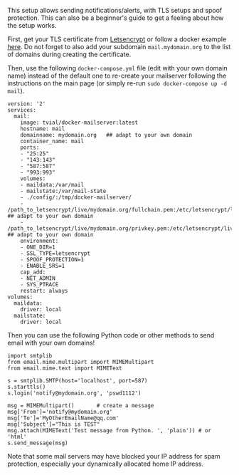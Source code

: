 This setup allows sending notifications/alerts, with TLS setups and spoof protection. This can also be a beginner's guide to get a feeling about how the setup works.

First, get your TLS certificate from [Letsencrypt](https://letsencrypt.org) or follow a docker example [here](https://www.humankode.com/ssl/how-to-set-up-free-ssl-certificates-from-lets-encrypt-using-docker-and-nginx). Do not forget to also add your subdomain `mail.mydomain.org` to the list of domains during creating the certificate.

Then, use the following `docker-compose.yml` file (edit with your own domain name) instead of the default one to re-create your mailserver following the instructions on the main page (or simply re-run `sudo docker-compose up -d mail`).

```
version: '2'
services:
  mail:
    image: tvial/docker-mailserver:latest
    hostname: mail
    domainname: mydomain.org   ## adapt to your own domain
    container_name: mail
    ports:
    - "25:25"
    - "143:143"
    - "587:587"
    - "993:993"
    volumes:
    - maildata:/var/mail
    - mailstate:/var/mail-state
    - ./config/:/tmp/docker-mailserver/
    - /path_to_letsencrypt/live/mydomain.org/fullchain.pem:/etc/letsencrypt/live/mail.mydomain.org/fullchain.pem:ro ## adapt to your own domain
    - /path_to_letsencrypt/live/mydomain.org/privkey.pem:/etc/letsencrypt/live/mail.mydomain.org/privkey.pem:ro ## adapt to your own domain
    environment:
    - ONE_DIR=1
    - SSL_TYPE=letsencrypt
    - SPOOF_PROTECTION=1
    - ENABLE_SRS=1
    cap_add:
    - NET_ADMIN
    - SYS_PTRACE
    restart: always
volumes:
  maildata:
    driver: local
  mailstate:
    driver: local

```
Then you can use the following Python code or other methods to send email with your own domains!
```
import smtplib
from email.mime.multipart import MIMEMultipart
from email.mime.text import MIMEText

s = smtplib.SMTP(host='localhost', port=587)
s.starttls()
s.login('notify@mydomain.org', 'pswd1112')

msg = MIMEMultipart()       # create a message
msg['From']='notify@mydomain.org'
msg['To']='MyOtherEmailName@qq.com'
msg['Subject']="This is TEST"
msg.attach(MIMEText('Test message from Python. ', 'plain')) # or 'html'
s.send_message(msg)
```
Note that some mail servers may have blocked your IP address for spam protection, especially your dynamically allocated home IP address. 
